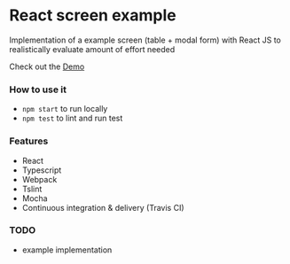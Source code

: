 # React screen example
Implementation of a example screen (table + modal form) with React JS to realistically evaluate amount of effort needed

Check out the [Demo](http://tomastrajan.github.io/react-screen-example/)

### How to use it
* `npm start` to run locally
* `npm test` to lint and run test

### Features
* React
* Typescript
* Webpack
* Tslint
* Mocha
* Continuous integration & delivery (Travis CI)


### TODO
* example implementation
